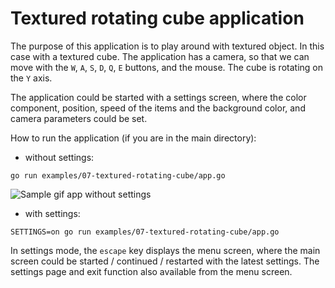# Textured rotating cube application

The purpose of this application is to play around with textured object. In this case with a textured cube. The application has a camera, so that we can move with the `W`, `A`, `S`, `D`, `Q`, `E` buttons, and the mouse. The cube is rotating on the `Y` axis.

The application could be started with a settings screen, where the color component, position, speed of the items and the background color, and camera parameters could be set.

How to run the application (if you are in the main directory):

- without settings:

```
go run examples/07-textured-rotating-cube/app.go
```

![Sample gif app without settings](./sample/sample.gif)

- with settings:

```
SETTINGS=on go run examples/07-textured-rotating-cube/app.go
```

In settings mode, the `escape` key displays the menu screen, where the main screen could be started / continued / restarted with the latest settings. The settings page and exit function also available from the menu screen.
